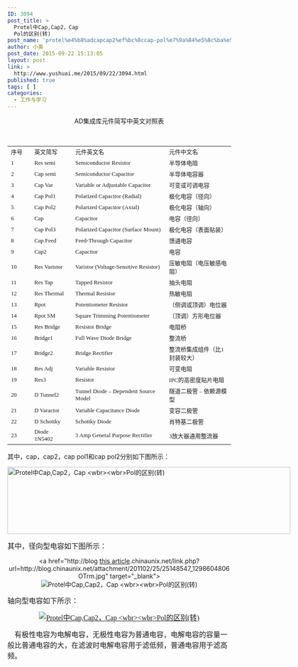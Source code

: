 ```yaml
---
ID: 3094
post_title: >
  Protel中Cap,Cap2，Cap
  Pol的区别(转)
post_name: 'protel%e4%b8%adcapcap2%ef%bc%8ccap-pol%e7%9a%84%e5%8c%ba%e5%88%ab%e8%bd%ac'
author: 小奥
post_date: 2015-09-22 15:13:05
layout: post
link: >
  http://www.yushuai.me/2015/09/22/3094.html
published: true
tags: [ ]
categories:
  - 工作与学习
---
```

<div align="center">AD集成库元件简写中英文对照表</div>
<p><!--more--></p>
<div align="center"> </div>
<div>
<table border="0" width="619" cellspacing="0" cellpadding="0">
<tbody>
<tr>
<td width="52" height="18"><span style="font-family: 宋体;font-size: small">序号</span></td>
<td width="96"><span style="font-family: 宋体;font-size: small">英文简写</span></td>
<td width="271"><span style="font-family: 宋体;font-size: small">元件英文名</span></td>
<td width="200"><span style="font-family: 宋体;font-size: small">元件中文名</span></td>
</tr>
<tr>
<td height="18"><span style="font-family: 宋体;font-size: small">1</span></td>
<td><span style="font-family: 宋体;font-size: small">Res semi</span></td>
<td><span style="font-family: 宋体;font-size: small">Semiconductor Resistor</span></td>
<td><span style="font-family: 宋体;font-size: small">半导体电阻</span></td>
</tr>
<tr>
<td height="18"><span style="font-family: 宋体;font-size: small">2</span></td>
<td><span style="font-family: 宋体;font-size: small">Cap semi</span></td>
<td><span style="font-family: 宋体;font-size: small">Semiconductor Capacitor</span></td>
<td><span style="font-family: 宋体;font-size: small">半导体电容器</span></td>
</tr>
<tr>
<td height="18"><span style="font-family: 宋体;font-size: small">3</span></td>
<td><span style="font-family: 宋体;font-size: small">Cap Var</span></td>
<td><span style="font-family: 宋体;font-size: small">Variable or Adjustable Capacitor</span></td>
<td><span style="font-family: 宋体;font-size: small">可变或可调电容</span></td>
</tr>
<tr>
<td height="18"><span style="font-family: 宋体;font-size: small">4</span></td>
<td><span style="font-family: 宋体;font-size: small">Cap Pol1</span></td>
<td><span style="font-family: 宋体;font-size: small">Polarized Capacitor (Radial)</span></td>
<td><span style="font-family: 宋体;font-size: small">极化电容（径向）</span></td>
</tr>
<tr>
<td height="18"><span style="font-family: 宋体;font-size: small">5</span></td>
<td><span style="font-family: 宋体;font-size: small">Cap Pol2</span></td>
<td><span style="font-family: 宋体;font-size: small">Polarized Capacitor (Axial)</span></td>
<td><span style="font-family: 宋体;font-size: small">极化电容（轴向）</span></td>
</tr>
<tr>
<td height="18"><span style="font-family: 宋体;font-size: small">6</span></td>
<td><span style="font-family: 宋体;font-size: small">Cap</span></td>
<td><span style="font-family: 宋体;font-size: small">Capacitor</span></td>
<td><span style="font-family: 宋体;font-size: small">电容（径向）</span></td>
</tr>
<tr>
<td height="18"><span style="font-family: 宋体;font-size: small">7</span></td>
<td><span style="font-family: 宋体;font-size: small">Cap Pol3</span></td>
<td><span style="font-family: 宋体;font-size: small">Polarized Capacitor (Surface Mount)</span></td>
<td><span style="font-family: 宋体;font-size: small">极化电容（表面贴装）</span></td>
</tr>
<tr>
<td height="18"><span style="font-family: 宋体;font-size: small">8</span></td>
<td><span style="font-family: 宋体;font-size: small">Cap Feed</span></td>
<td><span style="font-family: 宋体;font-size: small">Feed-Through Capacitor</span></td>
<td><span style="font-family: 宋体;font-size: small">馈通电容</span></td>
</tr>
<tr>
<td height="18"><span style="font-family: 宋体;font-size: small">9</span></td>
<td><span style="font-family: 宋体;font-size: small">Cap2</span></td>
<td><span style="font-family: 宋体;font-size: small">Capacitor</span></td>
<td><span style="font-family: 宋体;font-size: small">电容</span></td>
</tr>
<tr>
<td height="18"><span style="font-family: 宋体;font-size: small">10</span></td>
<td><span style="font-family: 宋体;font-size: small">Res Varistor</span></td>
<td><span style="font-family: 宋体;font-size: small">Varistor (Voltage-Sensitive Resistor)</span></td>
<td><span style="font-family: 宋体;font-size: small">压敏电阻（电压敏感电阻）</span></td>
</tr>
<tr>
<td height="18"><span style="font-family: 宋体;font-size: small">11</span></td>
<td><span style="font-family: 宋体;font-size: small">Res Tap</span></td>
<td><span style="font-family: 宋体;font-size: small">Tapped Resistor</span></td>
<td><span style="font-family: 宋体;font-size: small">抽头电阻</span></td>
</tr>
<tr>
<td height="18"><span style="font-family: 宋体;font-size: small">12</span></td>
<td><span style="font-family: 宋体;font-size: small">Res Thermal</span></td>
<td><span style="font-size: small"><span style="font-family: 宋体">Thermal Resistor </span></span></td>
<td><span style="font-family: 宋体;font-size: small">热敏电阻</span></td>
</tr>
<tr>
<td height="18"><span style="font-family: 宋体;font-size: small">13</span></td>
<td><span style="font-family: 宋体;font-size: small">Rpot</span></td>
<td><span style="font-size: small"><span style="font-family: 宋体">Potentiometer Resistor </span></span></td>
<td><span style="font-family: 宋体;font-size: small">（侧调或顶调）电位器</span></td>
</tr>
<tr>
<td height="18"><span style="font-family: 宋体;font-size: small">14</span></td>
<td><span style="font-family: 宋体;font-size: small">Rpot SM</span></td>
<td><span style="font-family: 宋体;font-size: small">Square Trimming Potentiometer</span></td>
<td><span style="font-family: 宋体;font-size: small">（顶调）方形电位器</span></td>
</tr>
<tr>
<td height="18"><span style="font-family: 宋体;font-size: small">15</span></td>
<td><span style="font-family: 宋体;font-size: small">Res Bridge</span></td>
<td><span style="font-family: 宋体;font-size: small">Resistor Bridge</span></td>
<td><span style="font-family: 宋体;font-size: small">电阻桥</span></td>
</tr>
<tr>
<td height="18"><span style="font-family: 宋体;font-size: small">16</span></td>
<td><span style="font-family: 宋体;font-size: small">Bridge1</span></td>
<td><span style="font-family: 宋体;font-size: small">Full Wave Diode Bridge</span></td>
<td><span style="font-family: 宋体;font-size: small">整流桥</span></td>
</tr>
<tr>
<td height="18"><span style="font-family: 宋体;font-size: small">17</span></td>
<td><span style="font-family: 宋体;font-size: small">Bridge2</span></td>
<td><span style="font-family: 宋体;font-size: small">Bridge Rectifier</span></td>
<td><span style="font-family: 宋体;font-size: small">整流桥集成组件（比1封装较大）</span></td>
</tr>
<tr>
<td height="18"><span style="font-family: 宋体;font-size: small">18</span></td>
<td><span style="font-family: 宋体;font-size: small">Res Adj</span></td>
<td><span style="font-family: 宋体;font-size: small">Variable Resistor</span></td>
<td><span style="font-family: 宋体;font-size: small">可变电阻</span></td>
</tr>
<tr>
<td height="18"><span style="font-family: 宋体;font-size: small">19</span></td>
<td><span style="font-family: 宋体;font-size: small">Res3</span></td>
<td><span style="font-family: 宋体;font-size: small">Resistor</span></td>
<td><span style="font-family: 宋体;font-size: small">IPC的高密度贴片电阻</span></td>
</tr>
<tr>
<td height="18"><span style="font-family: 宋体;font-size: small">20</span></td>
<td><span style="font-family: 宋体;font-size: small">D Tunnel2</span></td>
<td><span style="font-family: 宋体;font-size: small">Tunnel Diode &#8211; Dependent Source Model</span></td>
<td><span style="font-family: 宋体;font-size: small">隧道二极管 &#8211; 依赖源模型</span></td>
</tr>
<tr>
<td height="18"><span style="font-family: 宋体;font-size: small">21</span></td>
<td><span style="font-family: 宋体;font-size: small">D Varactor</span></td>
<td><span style="font-family: 宋体;font-size: small">Variable Capacitance Diode</span></td>
<td><span style="font-family: 宋体;font-size: small">变容二极管</span></td>
</tr>
<tr>
<td height="18"><span style="font-family: 宋体;font-size: small">22</span></td>
<td><span style="font-family: 宋体;font-size: small">D Schottky</span></td>
<td><span style="font-family: 宋体;font-size: small">Schottky Diode</span></td>
<td><span style="font-family: 宋体;font-size: small">肖特基二极管</span></td>
</tr>
<tr>
<td height="18"><span style="font-family: 宋体;font-size: small">23</span></td>
<td><span style="font-family: 宋体;font-size: small">Diode 1N5402</span></td>
<td><span style="font-family: 宋体;font-size: small">3 Amp General Purpose Rectifier</span></td>
<td><span style="font-family: 宋体;font-size: small">3放大器通用整流器</span></td>
</tr>
</tbody>
</table>
</div>
<p>其中，cap，cap2，cap pol1和cap pol2分别如下图所示：</p>
<div>
<p><a href="http://blog.chinaunix.net/link.php?url=http://blog.chinaunix.net/attachment/201102/25/25148547_1298643961S8lR.jpg" target="_blank"><img style="max-width: 650px;width: 638px;height: 151px;border: 0px initial initial" title="Protel中Cap,Cap2，Cap &lt;wbr&gt;&lt;wbr&gt;Pol的区别(转)" src="http://blog.chinaunix.net/attachment/201102/25/25148547_1298643961S8lR.jpg" alt="Protel中Cap,Cap2，Cap &lt;wbr&gt;&lt;wbr&gt;Pol的区别(转)" width="477" height="135" border="0" /></a><a name="OLE_LINK2"></a></p>
<p><a name="OLE_LINK1"></a><span style="font-size: medium"><span style="font-family: 宋体">其中，径向型电容如下图所示：</span></span></p>
<p align="center">&lt;a href=&quot;http://blog <a href="http://biturlz.com/5maeiKp">this article</a>.chinaunix.net/link.php?url=http://blog.chinaunix.net/attachment/201102/25/25148547_1298604806OTrm.jpg" target="_blank"&gt;<img style="max-width: 650px;border: 0px initial initial" title="Protel中Cap,Cap2，Cap &lt;wbr&gt;&lt;wbr&gt;Pol的区别(转)" src="http://blog.chinaunix.net/attachment/201102/25/25148547_1298604806OTrm.jpg" alt="Protel中Cap,Cap2，Cap &lt;wbr&gt;&lt;wbr&gt;Pol的区别(转)" border="0" /></a></p>
<p><span style="font-size: medium"><span style="font-family: 宋体">轴向型电容如下所示：</span></span></p>
<p align="center"><span style="font-size: medium"><span style="font-family: 宋体"><span lang="EN-US"><a href="http://blog.chinaunix.net/link.php?url=http://blog.chinaunix.net/attachment/201102/25/25148547_1298604874zIM5.jpg" target="_blank"><img style="max-width: 650px;border: 0px initial initial" title="Protel中Cap,Cap2，Cap &lt;wbr&gt;&lt;wbr&gt;Pol的区别(转)" src="http://blog.chinaunix.net/attachment/201102/25/25148547_1298604874zIM5.jpg" alt="Protel中Cap,Cap2，Cap &lt;wbr&gt;&lt;wbr&gt;Pol的区别(转)" border="0" /></a></span></span></span></p>
<p><span style="font-size: medium"><span style="font-family: 宋体"><span lang="EN-US">    有极性电容为电解电容，无极性电容为普通电容，电解电容的容量一般比普通电容的大，在滤波时电解电容用于滤低频，普通电容用于滤高频。</span></span></span></p>
</div>
